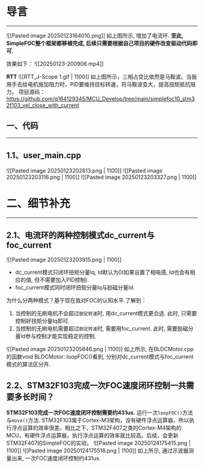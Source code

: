 # 导言
---
![[Pasted image 20250123164010.png]]
如上图所示, 增加了电流环. **至此, SimpleFOC整个框架都移植完成, 后续只需要根据自己项目的硬件改变驱动代码即可.**

效果如下：
![[20250123-200906.mp4]]

**RTT**
![[RTT_J-Scope 1.gif | 1100]]
如上图所示，三相占空比依然是马鞍波。当我用手去给电机施加阻力时，PID要维持目标转速，将马鞍波变大，提高扭矩抵抗阻力。
项目源码：https://github.com/q164129345/MCU_Develop/tree/main/simplefoc10_stm32f103_vel_close_with_current

## 一、代码
---
## 1.1、user_main.cpp
![[Pasted image 20250123202813.png | 1100]]
![[Pasted image 20250123203116.png | 1100]]
![[Pasted image 20250123203327.png | 1100]]

# 二、细节补充
---
## 2.1、电流环的两种控制模式dc_current与foc_current
![[Pasted image 20250123203915.png | 1100]]
- dc_current模式只闭环扭矩分量Iq, Id默认为0(如果设置了相电感, Id也会有相应的值, 但不需要加入PID控制).
- foc_current模式同时闭环扭矩分量Iq与励磁分量Id.

为什么分两种模式？基于现在我对FOC的认知水平.了解到：
1. 当控制的无刷电机不会超过`额定转速`时, 用dc_current模式更合适. 此时, 只需要控制好扭矩分量Iq即可.
2. 当控制的无刷电机需要超过`额定转速`时, 需要用foc_current. 此时, 需要励磁分量Id参与控制才能实现稳定的控制.

![[Pasted image 20250123205846.png | 1100]]
如上所示, 在BLDCMotor.cpp的函数void BLDCMotor::loopFOC()看到, 分别对dc_current模式与foc_current模式的算法区分开.

## 2.2、STM32F103完成一次FOC速度闭环控制一共需要多长时间？
**STM32F103完成一次FOC速度闭环控制需要约431us.** 运行一次`loopFOC()`方法与`move()`方法. STM32F103属于Cortex-M3架构，没有硬件浮点运算器，所以执行浮点运算的效率很差。相比之下，STM32F407之类的Cortex-M4架构的MCU，有硬件浮点运算器，执行浮点运算的效率就比较高。后续，会更新STM32F407的SimpleFOC的实验。
![[Pasted image 20250124175415.png | 1100]]
![[Pasted image 20250124175518.png | 1100]]
如上所示, 通过示波器测量出来, 一次FOC速度闭环控制约431us. 


